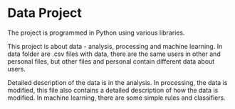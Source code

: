 # Data Project

The project is programmed in Python using various libraries.

This project is about data - analysis, processing and machine learning. In data folder are .csv files with data, there are the same users in other and personal files, but other files and personal contain different data about users.

Detailed description of the data is in the analysis. In processing, the data is modified, this file also contains a detailed description of how the data is modified. In machine learning, there are some simple rules and classifiers.
